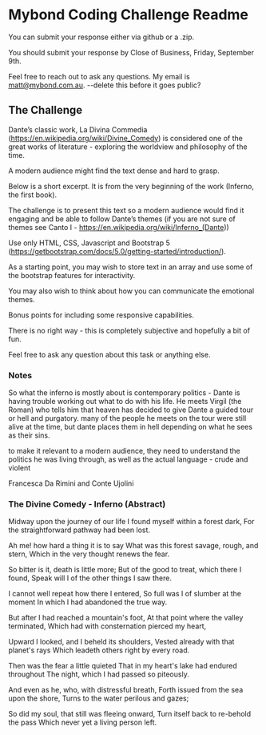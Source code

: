 # Mybond Coding Challenge Readme

You can submit your response either via github or a .zip.

You should submit your response by Close of Business, Friday, September 9th.

Feel free to reach out to ask any questions. My email is matt@mybond.com.au. --delete this before it goes public?

## The Challenge

Dante’s classic work, La Divina Commedia (<https://en.wikipedia.org/wiki/Divine_Comedy>) is considered one of the great works of literature - exploring the worldview and philosophy of the time.

A modern audience might find the text dense and hard to grasp.

Below is a short excerpt. It is from the very beginning of the work (Inferno, the first book).

The challenge is to present this text so a modern audience would find it engaging and be able to follow Dante’s themes (if you are not sure of themes see Canto I - <https://en.wikipedia.org/wiki/Inferno_(Dante>))

Use only HTML, CSS, Javascript and Bootstrap 5 (<https://getbootstrap.com/docs/5.0/getting-started/introduction/>).

As a starting point, you may wish to store text in an array and use some of the bootstrap features for interactivity.

You may also wish to think about how you can communicate the emotional themes.

Bonus points for including some responsive capabilities.

There is no right way - this is completely subjective and hopefully a bit of fun.

Feel free to ask any question about this task or anything else.

### Notes

So what the inferno is mostly about is contemporary politics - Dante is having trouble working out what to do with his life. He meets Virgil (the Roman) who tells him that heaven has decided to give Dante a guided tour or hell and purgatory. many of the people he meets on the tour were still alive at the time, but dante places them in hell depending on what he sees as their sins.

to make it relevant to a modern audience, they need to understand the politics he was living through, as well as the actual language - crude and violent

Francesca Da Rimini and Conte Ujolini

### The Divine Comedy - Inferno (Abstract)

Midway upon the journey of our life
I found myself within a forest dark,
For the straightforward pathway had been lost.

Ah me! how hard a thing it is to say
  What was this forest savage, rough, and stern,
Which in the very thought renews the fear.

So bitter is it, death is little more;
  But of the good to treat, which there I found,
  Speak will I of the other things I saw there.

I cannot well repeat how there I entered,
  So full was I of slumber at the moment
  In which I had abandoned the true way.

But after I had reached a mountain's foot,
  At that point where the valley terminated,
 Which had with consternation pierced my heart,

Upward I looked, and I beheld its shoulders,
  Vested already with that planet's rays
 Which leadeth others right by every road.

Then was the fear a little quieted
  That in my heart's lake had endured throughout
 The night, which I had passed so piteously.

And even as he, who, with distressful breath,
  Forth issued from the sea upon the shore,
 Turns to the water perilous and gazes;

So did my soul, that still was fleeing onward,
  Turn itself back to re-behold the pass
 Which never yet a living person left.
